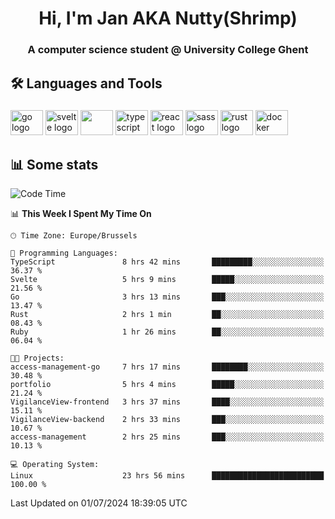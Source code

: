<h1 align="center">Hi, I'm Jan AKA Nutty(Shrimp)</h1>
<h3 align="center">A computer science student @ University College Ghent</h3>

<h2 align="left">🛠️ Languages and Tools</h2>

###

<div align="left">
  <img src="https://cdn.jsdelivr.net/gh/devicons/devicon/icons/go/go-original.svg" height="40" width="52" alt="go logo"  />
  <img src="https://cdn.jsdelivr.net/gh/devicons/devicon@latest/icons/svelte/svelte-original.svg"  height="40" width="52" alt="svelte logo" />
  <img src="https://cdn.jsdelivr.net/gh/devicons/devicon@latest/icons/tailwindcss/tailwindcss-original.svg" height="40" width="52" />
  <img src="https://cdn.jsdelivr.net/gh/devicons/devicon/icons/typescript/typescript-original.svg" height="40" width="52" alt="typescript logo"  />
  <img src="https://cdn.jsdelivr.net/gh/devicons/devicon/icons/react/react-original.svg" height="40" width="52" alt="react logo"  />
  <img src="https://cdn.jsdelivr.net/gh/devicons/devicon/icons/sass/sass-original.svg" height="40" width="52" alt="sass logo"  />
  <img src="https://cdn.jsdelivr.net/gh/devicons/devicon@latest/icons/rust/rust-original.svg" height="40" width="52" alt="rust logo" />
  <img src="https://cdn.jsdelivr.net/gh/devicons/devicon/icons/docker/docker-original.svg" height="40" width="52" alt="docker logo"  />
</div>

<h2>📊 Some stats</h2>

<!--START_SECTION:waka-->
![Code Time](http://img.shields.io/badge/Code%20Time-4%2C740%20hrs%2055%20mins-blue)

📊 **This Week I Spent My Time On** 

```text
🕑︎ Time Zone: Europe/Brussels

💬 Programming Languages: 
TypeScript               8 hrs 42 mins       █████████░░░░░░░░░░░░░░░░   36.37 % 
Svelte                   5 hrs 9 mins        █████░░░░░░░░░░░░░░░░░░░░   21.56 % 
Go                       3 hrs 13 mins       ███░░░░░░░░░░░░░░░░░░░░░░   13.47 % 
Rust                     2 hrs 1 min         ██░░░░░░░░░░░░░░░░░░░░░░░   08.43 % 
Ruby                     1 hr 26 mins        ██░░░░░░░░░░░░░░░░░░░░░░░   06.04 % 

🐱‍💻 Projects: 
access-management-go     7 hrs 17 mins       ████████░░░░░░░░░░░░░░░░░   30.48 % 
portfolio                5 hrs 4 mins        █████░░░░░░░░░░░░░░░░░░░░   21.24 % 
VigilanceView-frontend   3 hrs 37 mins       ████░░░░░░░░░░░░░░░░░░░░░   15.11 % 
VigilanceView-backend    2 hrs 33 mins       ███░░░░░░░░░░░░░░░░░░░░░░   10.67 % 
access-management        2 hrs 25 mins       ███░░░░░░░░░░░░░░░░░░░░░░   10.13 % 

💻 Operating System: 
Linux                    23 hrs 56 mins      █████████████████████████   100.00 % 
```


 Last Updated on 01/07/2024 18:39:05 UTC
<!--END_SECTION:waka-->
